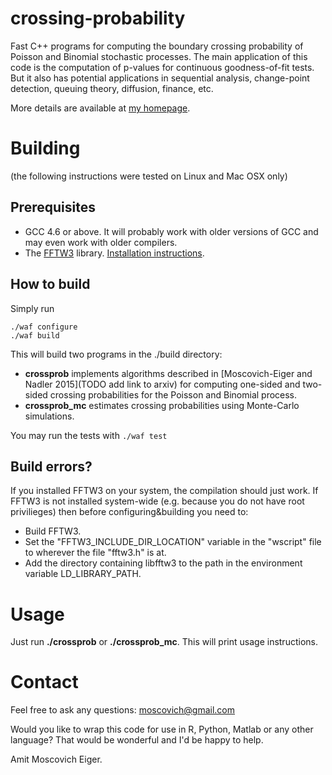 crossing-probability
====================

Fast C++ programs for computing the boundary crossing probability of Poisson and Binomial stochastic processes.
The main application of this code is the computation of p-values for continuous goodness-of-fit tests. But it also has potential applications in sequential analysis, change-point detection, queuing theory, diffusion, finance, etc.

More details are available at [my homepage](http://www.wisdom.weizmann.ac.il/~amitmo).

# Building

(the following instructions were tested on Linux and Mac OSX only)


## Prerequisites

* GCC 4.6 or above. It will probably work with older versions of GCC and may even work with older compilers.
* The [FFTW3](http://www.fftw.org/) library. [Installation instructions](http://www.fftw.org/download.html).


## How to build

Simply run
 ```
 ./waf configure
 ./waf build
 ```

 This will build two programs in the ./build directory:
 * **crossprob** implements algorithms described in [Moscovich-Eiger and Nadler 2015](TODO add link to arxiv) for computing one-sided and two-sided crossing probabilities for the Poisson and Binomial process.
 * **crossprob_mc** estimates crossing probabilities using Monte-Carlo simulations.
 
You may run the tests with
```./waf test```


## Build errors?

If you installed FFTW3 on your system, the compilation should just work. If FFTW3 is not installed system-wide (e.g. because you do not have root privilieges) then before configuring&building you need to:
* Build FFTW3.
* Set the "FFTW3_INCLUDE_DIR_LOCATION" variable in the "wscript" file to wherever the file "fftw3.h" is at.
* Add the directory containing libfftw3 to the path in the environment variable LD_LIBRARY_PATH.


# Usage

Just run **./crossprob** or **./crossprob_mc**. This will print usage instructions.


# Contact

Feel free to ask any questions: moscovich@gmail.com

Would you like to wrap this code for use in R, Python, Matlab or any other language? That would be wonderful and I'd be happy to help.

Amit Moscovich Eiger.
